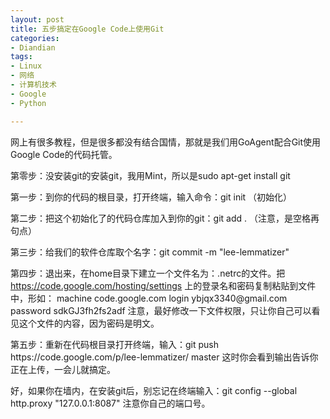 ```yaml
---
layout: post
title: 五步搞定在Google Code上使用Git
categories:
- Diandian
tags:
- Linux
- 网络
- 计算机技术
- Google
- Python

---
```

<p>网上有很多教程，但是很多都没有结合国情，那就是我们用GoAgent配合Git使用Google Code的代码托管。</p>
<p>第零步：没安装git的安装git，我用Mint，所以是sudo apt-get install git<br /></p>
<p>第一步：到你的代码的根目录，打开终端，输入命令：git init （初始化）</p>
<p>第二步：把这个初始化了的代码仓库加入到你的git：git add . （注意，是空格再句点）</p>
<p>第三步：给我们的软件仓库取个名字：git commit -m &quot;lee-lemmatizer&quot;</p>
<p>第四步：退出来，在home目录下建立一个文件名为：.netrc的文件。把 <a href="https://code.google.com/hosting/settings">https://code.google.com/hosting/settings</a> 上的登录名和密码复制粘贴到文件中，形如： <span>machine code.google.com login ybjqx3340@gmail.com password sdkGJ3fh2fs2adf</span> 注意，最好修改一下文件权限，只让你自己可以看见这个文件的内容，因为密码是明文。</p>
<p>第五步：重新在代码根目录打开终端，输入：git push https://code.google.com/p/lee-lemmatizer/ master 这时你会看到输出告诉你正在上传，一会儿就搞定。</p>
<p>好，如果你在墙内，在安装git后，别忘记在终端输入：<span>git config --global http.proxy &quot;127.0.0.1:8087&quot; 注意你自己的端口号。</span><br /></p>
